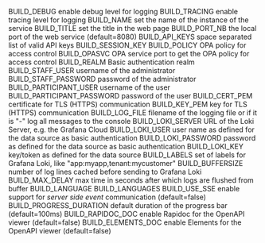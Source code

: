 BUILD_DEBUG   enable debug level for logging
BUILD_TRACING   enable tracing level for logging
BUILD_NAME   set the name of the instance of the service
BUILD_TITLE   set the title in the web page
BUILD_PORT_NB   the local port of the web service (default=8080)
BUILD_API_KEYS   space separated list of valid API keys
BUILD_SESSION_KEY
BUILD_POLICY   OPA policy for access control
BUILD_OPASVC   OPA service port to get the OPA policy for access control
BUILD_REALM   Basic authentication realm
BUILD_STAFF_USER   username of the administrator
BUILD_STAFF_PASSWORD   password of the administrator
BUILD_PARTICIPANT_USER   username of the user
BUILD_PARTICIPANT_PASSWORD   password of the user
BUILD_CERT_PEM   certificate for TLS (HTTPS) communication
BUILD_KEY_PEM   key for TLS (HTTPS) communication
BUILD_LOG_FILE   filename of the logging file or if it is "-" log all messages to the console
BUILD_LOKI_SERVER   URL of the Loki Server, e.g. the Grafana Cloud
BUILD_LOKI_USER   user name as defined for the data source as basic authentication
BUILD_LOKI_PASSWORD   password as defined for the data source as basic authentication
BUILD_LOKI_KEY   key/token as defined for the data source
BUILD_LABELS   set of labels for Grafana Loki, like "app:myapp,tenant:mycustomer"
BUILD_BUFFERSIZE   number of log lines cached before sending to Grafana Loki
BUILD_MAX_DELAY   max time in seconds after which logs are flushed from buffer
BUILD_LANGUAGE
BUILD_LANGUAGES
BUILD_USE_SSE   enable support for _server side event_ communication (default=false)
BUILD_PROGRESS_DURATION   default duration of the progress bar (default=100ms)
BUILD_RAPIDOC_DOC   enable Rapidoc for the OpenAPI viewer (default=false)
BUILD_ELEMENTS_DOC   enable Elements for the OpenAPI viewer (default=false)
